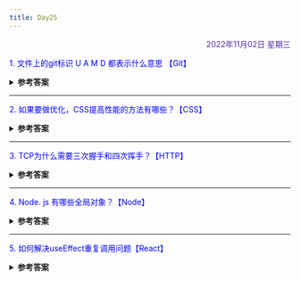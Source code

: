 ```yaml
---
title: Day25
---
```


<div align="right" style="color:#512DA8">2022年11月02日 星期三</div>

>  

<p style="color:blue">1. 文件上的git标识 U A M D 都表示什么意思 【Git】</p>
<details>
<summary><b>参考答案</b></summary>



</details>

<hr/>
<p style="color:blue">2. 如果要做优化，CSS提高性能的方法有哪些？【CSS】  </p>
<details>
<summary><b>参考答案</b></summary>

https://github.com/febobo/web-interview/issues/114

</details>

<hr/>
<p style="color:blue">3. TCP为什么需要三次握手和四次挥手？【HTTP】 </p>
<details>
<summary><b>参考答案</b></summary>

https://github.com/febobo/web-interview/issues/151

</details>

<hr/>
<p style="color:blue">4. Node. js 有哪些全局对象？【Node】 </p>

<details>
<summary><b>参考答案</b></summary>

https://github.com/febobo/web-interview/issues/154

</details>

<hr/>
<p style="color:blue">5. 如何解决useEffect重复调用问题【React】 </p>

<details>
<summary><b>参考答案</b></summary>

https://juejin.cn/post/6844904117303934989

</details>

<comment/>
